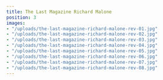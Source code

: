 ```yaml
---
title: The Last Magazine Richard Malone
position: 3
images:
- "/uploads/the-last-magazine-richard-malone-rev-01.jpg"
- "/uploads/the-last-magazine-richard-malone-rev-02.jpg"
- "/uploads/the-last-magazine-richard-malone-rev-03.jpg"
- "/uploads/the-last-magazine-richard-malone-rev-04.jpg"
- "/uploads/the-last-magazine-richard-malone-rev-05.jpg"
- "/uploads/the-last-magazine-richard-malone-rev-06.jpg"
- "/uploads/the-last-magazine-richard-malone-rev-07.jpg"
- "/uploads/the-last-magazine-richard-malone-rev-08.jpg"
---
```


